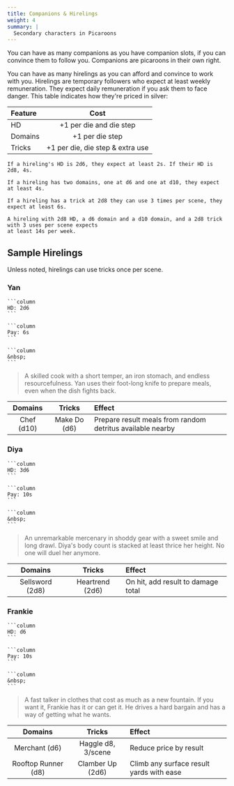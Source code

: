 ```yaml
---
title: Companions & Hirelings
weight: 4
summary: |
  Secondary characters in Picaroons
---
```


You can have as many companions as you have companion slots, if you can convince them to follow you.
Companions are picaroons in their own right.

You can have as many hirelings as you can afford and convince to work with you. Hirelings are
temporary followers who expect at least weekly remuneration. They expect daily remuneration if you
ask them to face danger. This table indicates how they're priced in silver:

| Feature |               Cost               |
| :------ | :------------------------------: |
| HD      |     +1 per die and die step      |
| Domains |         +1 per die step          |
| Tricks  | +1 per die, die step & extra use |

```details { summary="Examples" .info }
If a hireling's HD is 2d6, they expect at least 2s. If their HD is 2d8, 4s.

If a hireling has two domains, one at d6 and one at d10, they expect at least 4s.

If a hireling has a trick at 2d8 they can use 3 times per scene, they expect at least 6s.

A hireling with 2d8 HD, a d6 domain and a d10 domain, and a 2d8 trick with 3 uses per scene expects
at least 14s per week.
```

## Sample Hirelings

Unless noted, hirelings can use tricks once per scene.

### Yan

``````columns { #yan-hd-and-pay }
```column
HD: 2d6
```

```column
Pay: 6s
```

```column
&nbsp;
```
``````

> A skilled cook with a short temper, an iron stomach, and endless resourcefulness. Yan uses
> their foot-long knife to prepare meals, even when the dish fights back.

|  Domains   |    Tricks    | Effect                                                     |
| :--------: | :----------: | :--------------------------------------------------------- |
| Chef (d10) | Make Do (d6) | Prepare result meals from random detritus available nearby |

### Diya

``````columns { #diya-hd-and-pay }
```column
HD: 3d6
```

```column
Pay: 10s
```

```column
&nbsp;
```
``````

> An unremarkable mercenary in shoddy gear with a sweet smile and long drawl. Diya's body count
> is stacked at least thrice her height. No one will duel her anymore.

|     Domains     |     Tricks      | Effect                             |
| :-------------: | :-------------: | :--------------------------------- |
| Sellsword (2d8) | Heartrend (2d6) | On hit, add result to damage total |

### Frankie

``````columns { #frankie-hd-and-pay }
```column
HD: d6
```

```column
Pay: 10s
```

```column
&nbsp;
```
``````

> A fast talker in clothes that cost as much as a new fountain. If you want it, Frankie has it or
> can get it. He drives a hard bargain and has a way of getting what he wants.

|       Domains       |       Tricks       | Effect                                   |
| :-----------------: | :----------------: | :--------------------------------------- |
|    Merchant (d6)    | Haggle d8, 3/scene | Reduce price by result                   |
| Rooftop Runner (d8) |  Clamber Up (2d6)  | Climb any surface result yards with ease |

